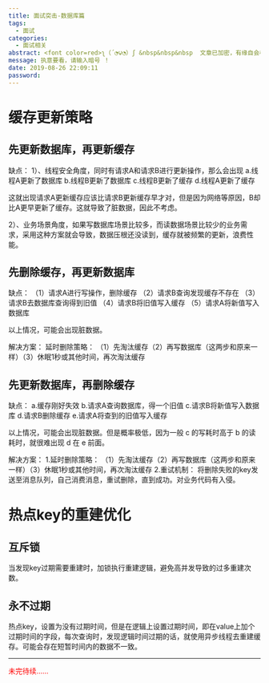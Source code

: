```yaml
---
title: 面试突击-数据库篇
tags:
  - 面试
categories:
  - 面试相关
abstract: <font color=red>ʅ（´◔౪◔）ʃ &nbsp&nbsp&nbsp  文章已加密，有缘自会相见 ！！！</font>
message: 执意要看，请输入暗号 ！
date: 2019-08-26 22:09:11
password:
---
```


# 缓存更新策略

## 先更新数据库，再更新缓存

缺点：
1）、线程安全角度，同时有请求A和请求B进行更新操作，那么会出现
a.线程A更新了数据库 
b.线程B更新了数据库
c.线程B更新了缓存 
d.线程A更新了缓存

这就出现请求A更新缓存应该比请求B更新缓存早才对，但是因为网络等原因，B却比A更早更新了缓存。这就导致了脏数据，因此不考虑。
<!-- more -->
2）、业务场景角度，如果写数据库场景比较多，而读数据场景比较少的业务需求，采用这种方案就会导致，数据压根还没读到，缓存就被频繁的更新，浪费性能。

## 先删除缓存，再更新数据库
缺点：
（1）请求A进行写操作，删除缓存
（2）请求B查询发现缓存不存在
（3）请求B去数据库查询得到旧值
（4）请求B将旧值写入缓存
（5）请求A将新值写入数据库

以上情况，可能会出现脏数据。

解决方案：
延时删除策略：
（1）先淘汰缓存（2）再写数据库（这两步和原来一样）（3）休眠1秒或其他时间，再次淘汰缓存

## 先更新数据库，再删除缓存
缺点：
a.缓存刚好失效
b.请求A查询数据库，得一个旧值
c.请求B将新值写入数据库
d.请求B删除缓存
e.请求A将查到的旧值写入缓存

以上情况，可能会出现脏数据。但是概率极低，因为一般 c 的写耗时高于 b 的读耗时，就很难出现 d  在 e 前面。

解决方案：
1.延时删除策略：
（1）先淘汰缓存（2）再写数据库（这两步和原来一样）（3）休眠1秒或其他时间，再次淘汰缓存
2.重试机制：
将删除失败的key发送至消息队列，自己消费消息，重试删除，直到成功。对业务代码有入侵。


# 热点key的重建优化
## 互斥锁
当发现key过期需要重建时，加锁执行重建逻辑，避免高并发导致的过多重建次数。

## 永不过期
热点key，设置为没有过期时间，但是在逻辑上设置过期时间，即在value上加个过期时间的字段，每次查询时，发现逻辑时间过期的话，就使用异步线程去重建缓存。可能会存在短暂时间内的数据不一致。


---
<font color=red> 未完待续…… </font>